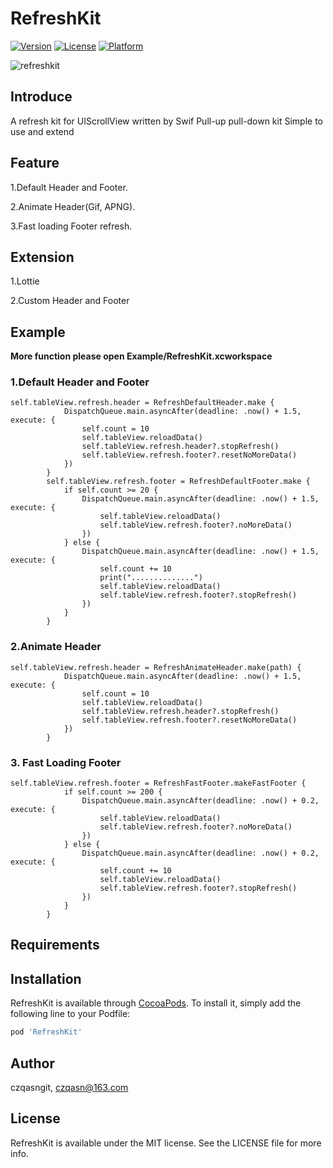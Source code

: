 # RefreshKit

[![Version](https://img.shields.io/cocoapods/v/RefreshKit.svg?style=flat)](https://cocoapods.org/pods/RefreshKit)
[![License](https://img.shields.io/cocoapods/l/RefreshKit.svg?style=flat)](https://cocoapods.org/pods/RefreshKit)
[![Platform](https://img.shields.io/cocoapods/p/RefreshKit.svg?style=flat)](https://cocoapods.org/pods/RefreshKit)

![refreshkit](http://pba6dsu9x.bkt.clouddn.com/refreshkit.gif)


## Introduce
A refresh kit for UIScrollView written by Swif
Pull-up pull-down kit
Simple to use and extend
## Feature
1.Default Header and Footer.

2.Animate Header(Gif, APNG).

3.Fast loading Footer refresh.
## Extension
1.Lottie

2.Custom Header and Footer
## Example
**More function please open Example/RefreshKit.xcworkspace**
### 1.Default Header and Footer
```
self.tableView.refresh.header = RefreshDefaultHeader.make {
            DispatchQueue.main.asyncAfter(deadline: .now() + 1.5, execute: {
                self.count = 10
                self.tableView.reloadData()
                self.tableView.refresh.header?.stopRefresh()
                self.tableView.refresh.footer?.resetNoMoreData()
            })
        }
        self.tableView.refresh.footer = RefreshDefaultFooter.make {
            if self.count >= 20 {
                DispatchQueue.main.asyncAfter(deadline: .now() + 1.5, execute: {
                    self.tableView.reloadData()
                    self.tableView.refresh.footer?.noMoreData()
                })
            } else {
                DispatchQueue.main.asyncAfter(deadline: .now() + 1.5, execute: {
                    self.count += 10
                    print("..............")
                    self.tableView.reloadData()
                    self.tableView.refresh.footer?.stopRefresh()
                })
            }
        }
```

### 2.Animate Header
```
self.tableView.refresh.header = RefreshAnimateHeader.make(path) {
            DispatchQueue.main.asyncAfter(deadline: .now() + 1.5, execute: {
                self.count = 10
                self.tableView.reloadData()
                self.tableView.refresh.header?.stopRefresh()
                self.tableView.refresh.footer?.resetNoMoreData()
            })
        }
```
### 3. Fast Loading Footer
```
self.tableView.refresh.footer = RefreshFastFooter.makeFastFooter {
            if self.count >= 200 {
                DispatchQueue.main.asyncAfter(deadline: .now() + 0.2, execute: {
                    self.tableView.reloadData()
                    self.tableView.refresh.footer?.noMoreData()
                })
            } else {
                DispatchQueue.main.asyncAfter(deadline: .now() + 0.2, execute: {
                    self.count += 10
                    self.tableView.reloadData()
                    self.tableView.refresh.footer?.stopRefresh()
                })
            }
        }
```

## Requirements

## Installation

RefreshKit is available through [CocoaPods](https://cocoapods.org). To install
it, simply add the following line to your Podfile:

```ruby
pod 'RefreshKit'
```

## Author

czqasngit, czqasn@163.com

## License

RefreshKit is available under the MIT license. See the LICENSE file for more info.


